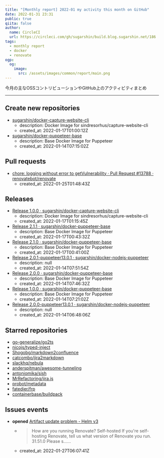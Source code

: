 ```yaml
---
title: "[Monthly report] 2022-01 my activity this month on GitHub"
date: 2022-01-31 23:31
public: true
qiita: false
author:
  name: CircleCI
  url: https://circleci.com/gh/sugarshin/build.blog.sugarshin.net/186
tags:
  - monthly report
  - docker
  - renovate
ogp:
  og:
    image:
      src: /assets/images/common/report/main.png
---
```


今月の主なOSSコントリビューションやGitHub上のアクティビティまとめ

***

## Create new repositories

- [sugarshin/docker-capture-website-cli](https://github.com/sugarshin/docker-capture-website-cli)
  - description: Docker Image for sindresorhus/capture-website-cli
  - created_at: 2022-01-17T01:00:12Z
- [sugarshin/docker-puppeteer-base](https://github.com/sugarshin/docker-puppeteer-base)
  - description: Base Docker Image for Puppeteer
  - created_at: 2022-01-14T07:15:02Z

## Pull requests

- [chore: logging without error to getVulnerability · Pull Request #13788 · renovatebot/renovate](https://github.com/renovatebot/renovate/pull/13788)
  - created_at: 2022-01-25T01:48:43Z

## Releases

- [Release 1.0.0 · sugarshin/docker-capture-website-cli](https://github.com/sugarshin/docker-capture-website-cli/releases/tag/1.0.0)
  - description: Docker Image for sindresorhus/capture-website-cli
  - created_at: 2022-01-17T01:15:45Z
- [Release 2.1.1 · sugarshin/docker-puppeteer-base](https://github.com/sugarshin/docker-puppeteer-base/releases/tag/2.1.1)
  - description: Base Docker Image for Puppeteer
  - created_at: 2022-01-17T00:43:32Z
- [Release 2.1.0 · sugarshin/docker-puppeteer-base](https://github.com/sugarshin/docker-puppeteer-base/releases/tag/2.1.0)
  - description: Base Docker Image for Puppeteer
  - created_at: 2022-01-17T00:41:00Z
- [Release 2.0.1-puppeteer13.0.1 · sugarshin/docker-nodejs-puppeteer](https://github.com/sugarshin/docker-nodejs-puppeteer/releases/tag/2.0.1-puppeteer13.0.1)
  - description: null
  - created_at: 2022-01-14T07:51:54Z
- [Release 2.0.0 · sugarshin/docker-puppeteer-base](https://github.com/sugarshin/docker-puppeteer-base/releases/tag/2.0.0)
  - description: Base Docker Image for Puppeteer
  - created_at: 2022-01-14T07:46:32Z
- [Release 1.0.0 · sugarshin/docker-puppeteer-base](https://github.com/sugarshin/docker-puppeteer-base/releases/tag/1.0.0)
  - description: Base Docker Image for Puppeteer
  - created_at: 2022-01-14T07:21:02Z
- [Release 2.0.0-puppeteer13.0.1 · sugarshin/docker-nodejs-puppeteer](https://github.com/sugarshin/docker-nodejs-puppeteer/releases/tag/2.0.0-puppeteer13.0.1)
  - description: null
  - created_at: 2022-01-14T06:48:06Z

## Starred repositories

- [go-generalize/go2ts](https://github.com/go-generalize/go2ts)
- [nicojs/typed-inject](https://github.com/nicojs/typed-inject)
- [Shogobg/markdown2confluence](https://github.com/Shogobg/markdown2confluence)
- [catcombo/jira2markdown](https://github.com/catcombo/jira2markdown)
- [slackhq/nebula](https://github.com/slackhq/nebula)
- [anderspitman/awesome-tunneling](https://github.com/anderspitman/awesome-tunneling)
- [antoniomika/sish](https://github.com/antoniomika/sish)
- [MrRefactoring/jira.js](https://github.com/MrRefactoring/jira.js)
- [probot/metadata](https://github.com/probot/metadata)
- [fatedier/frp](https://github.com/fatedier/frp)
- [containerbase/buildpack](https://github.com/containerbase/buildpack)

## Issues events

- **opened** [Artifact update problem - Helm v3](https://github.com/renovatebot/renovate/issues/13843)
  - > How are you running Renovate?  Self-hosted  If you're self-hosting Renovate, tell us what version of Renovate you run.  31.51.0  Please s......
  - created_at: 2022-01-27T06:07:41Z
